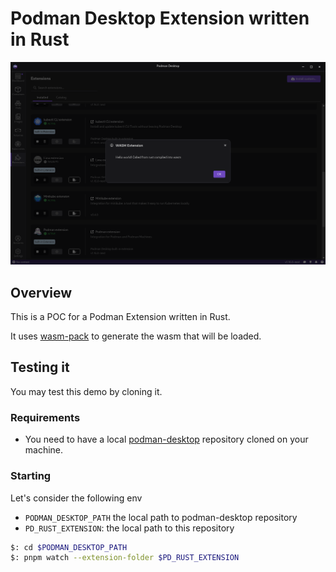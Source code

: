# Podman Desktop Extension written in Rust

![modal-demo.png](images/modal-demo.png)

## Overview

This is a POC for a Podman Extension written in Rust.

It uses [wasm-pack](https://github.com/rustwasm/wasm-pack) to generate the wasm that will be loaded.

## Testing it

You may test this demo by cloning it.

### Requirements

- You need to have a local [podman-desktop](https://github.com/podman-desktop/podman-desktop) repository cloned on your machine.

### Starting

Let's consider the following env
- `PODMAN_DESKTOP_PATH` the local path to podman-desktop repository
- `PD_RUST_EXTENSION`: the local path to this repository

```bash
$: cd $PODMAN_DESKTOP_PATH
$: pnpm watch --extension-folder $PD_RUST_EXTENSION
```

